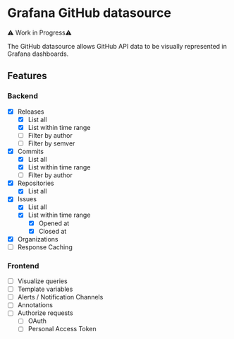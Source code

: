 # Grafana GitHub datasource

⚠️ Work in Progress⚠️

The GitHub datasource allows GitHub API data to be visually represented in Grafana dashboards.

## Features

### Backend
* [x] Releases
  * [x] List all
  * [x] List within time range
  * [ ] Filter by author
  * [ ] Filter by semver
* [x] Commits
  * [x] List all
  * [x] List within time range
  * [ ] Filter by author
* [x] Repositories
  * [x] List all
* [x] Issues
  * [x] List all
  * [x] List within time range
    * [x] Opened at
    * [x] Closed at
* [x] Organizations
* [ ] Response Caching

### Frontend
* [ ] Visualize queries
* [ ] Template variables
* [ ] Alerts / Notification Channels
* [ ] Annotations
* [ ] Authorize requests
  * [ ] OAuth
  * [ ] Personal Access Token
